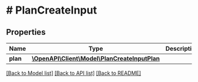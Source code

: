 # # PlanCreateInput

## Properties

Name | Type | Description | Notes
------------ | ------------- | ------------- | -------------
**plan** | [**\OpenAPI\Client\Model\PlanCreateInputPlan**](PlanCreateInputPlan.md) |  |

[[Back to Model list]](../../README.md#models) [[Back to API list]](../../README.md#endpoints) [[Back to README]](../../README.md)
